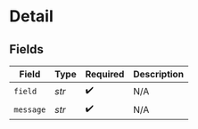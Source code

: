 # Detail


## Fields

| Field              | Type               | Required           | Description        |
| ------------------ | ------------------ | ------------------ | ------------------ |
| `field`            | *str*              | :heavy_check_mark: | N/A                |
| `message`          | *str*              | :heavy_check_mark: | N/A                |